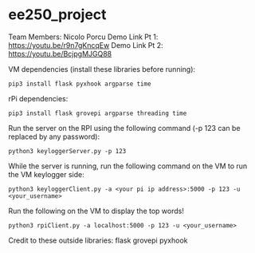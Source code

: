 # ee250_project

Team Members: Nicolo Porcu
Demo Link Pt 1: https://youtu.be/r9n7gKncqEw Demo Link Pt 2: https://youtu.be/BcjpgMJGQ88


VM dependencies (install these libraries before running):

```
pip3 install flask pyxhook argparse time
```

rPi dependencies:
```
pip3 install flask grovepi argparse threading time
```

Run the server on the RPI using the following command (-p 123 can be replaced by any password):
```
python3 keyloggerServer.py -p 123
```
While the server is running, run the following command on the VM to run the VM keylogger side:
```
python3 keyloggerClient.py -a <your pi ip address>:5000 -p 123 -u <your_username>
```
Run the following on the VM to display the top words!
```
python3 rpiClient.py -a localhost:5000 -p 123 -u <your_username>
```

Credit to these outside libraries: flask grovepi pyxhook

